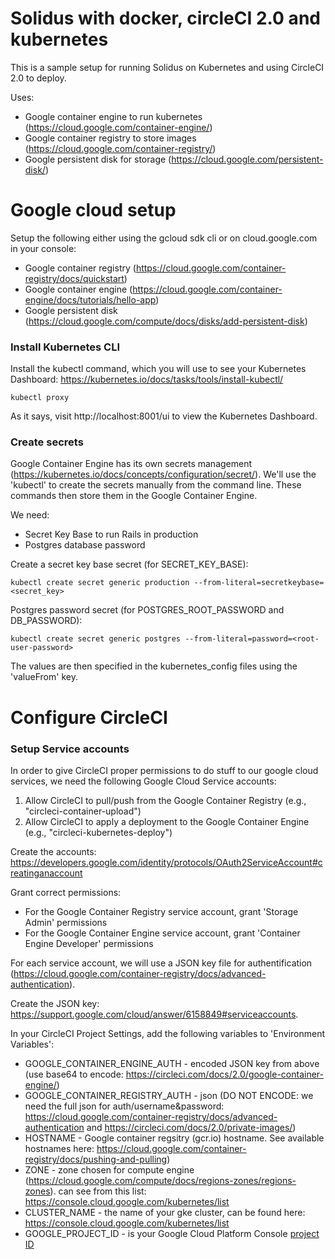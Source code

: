 # Solidus with docker, circleCI 2.0 and kubernetes

This is a sample setup for running Solidus on Kubernetes and using CircleCI 2.0 to deploy.

Uses:
- Google container engine to run kubernetes (https://cloud.google.com/container-engine/)
- Google container registry to store images (https://cloud.google.com/container-registry/)
- Google persistent disk for storage (https://cloud.google.com/persistent-disk/)

# Google cloud setup

Setup the following either using the gcloud sdk cli or on cloud.google.com in your console:

- Google container registry (https://cloud.google.com/container-registry/docs/quickstart)
- Google container engine (https://cloud.google.com/container-engine/docs/tutorials/hello-app)
- Google persistent disk (https://cloud.google.com/compute/docs/disks/add-persistent-disk)

### Install Kubernetes CLI

Install the kubectl command, which you will use to see your Kubernetes Dashboard:
https://kubernetes.io/docs/tasks/tools/install-kubectl/

```
kubectl proxy
```

As it says, visit http://localhost:8001/ui to view the Kubernetes Dashboard.

### Create secrets

Google Container Engine has its own secrets management (https://kubernetes.io/docs/concepts/configuration/secret/). We'll use the 'kubectl' to create the secrets manually from the command line. These commands then store them in the Google Container Engine.

We need:
- Secret Key Base to run Rails in production
- Postgres database password

Create a secret key base secret (for SECRET_KEY_BASE):
```
kubectl create secret generic production --from-literal=secretkeybase=<secret_key>
```

Postgres password secret (for POSTGRES_ROOT_PASSWORD and DB_PASSWORD):
```
kubectl create secret generic postgres --from-literal=password=<root-user-password>
```

The values are then specified in the kubernetes_config files using the 'valueFrom' key.

# Configure CircleCI

### Setup Service accounts

In order to give CircleCI proper permissions to do stuff to our google cloud services, we need the following Google Cloud Service accounts:
1. Allow CircleCI to pull/push from the Google Container Registry (e.g., "circleci-container-upload")
2. Allow CircleCI to apply a deployment to the Google Container Engine (e.g., "circleci-kubernetes-deploy")

Create the accounts:
https://developers.google.com/identity/protocols/OAuth2ServiceAccount#creatinganaccount

Grant correct permissions:
- For the Google Container Registry service account, grant 'Storage Admin' permissions
- For the Google Container Engine service account, grant 'Container Engine Developer' permissions

For each service account, we will use a JSON key file for authentification (https://cloud.google.com/container-registry/docs/advanced-authentication).

Create the JSON key: https://support.google.com/cloud/answer/6158849#serviceaccounts.


In your CircleCI Project Settings, add the following variables to 'Environment Variables':
- GOOGLE_CONTAINER_ENGINE_AUTH - encoded JSON key from above (use base64 to encode: https://circleci.com/docs/2.0/google-container-engine/)
- GOOGLE_CONTAINER_REGISTRY_AUTH - json (DO NOT ENCODE: we need the full json for auth/username&password: https://cloud.google.com/container-registry/docs/advanced-authentication and https://circleci.com/docs/2.0/private-images/)
- HOSTNAME - Google container regsitry (gcr.io) hostname. See available hostnames here: https://cloud.google.com/container-registry/docs/pushing-and-pulling)
- ZONE - zone chosen for compute engine (https://cloud.google.com/compute/docs/regions-zones/regions-zones). can see from this list: https://console.cloud.google.com/kubernetes/list
- CLUSTER_NAME - the name of your gke cluster, can be found here: https://console.cloud.google.com/kubernetes/list
- GOOGLE_PROJECT_ID - is your Google Cloud Platform Console [project ID](https://support.google.com/cloud/answer/6158840)
